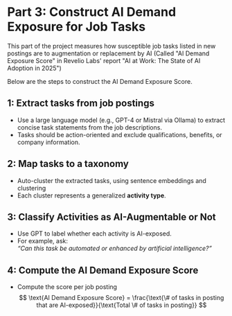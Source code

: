 # Part 3: Construct AI Demand Exposure for Job Tasks

This part of the project measures how susceptible job tasks listed in new postings are to augmentation or replacement by AI (Called "AI Demand Exposure Score" in Revelio Labs' report "AI at Work: The State of AI Adoption in 2025") 

Below are the steps to construct the AI Demand Exposure Score. 

## 1: Extract tasks from job postings 
* Use a large language model (e.g., GPT-4 or Mistral via Ollama) to extract concise task statements from the job descriptions.
* Tasks should be action-oriented and exclude qualifications, benefits, or company information.

## 2: Map tasks to a taxonomy 
* Auto-cluster the extracted tasks, using sentence embeddings and clustering
* Each cluster represents a generalized **activity type**.

## 3: Classify Activities as AI-Augmentable or Not
* Use GPT to label whether each activity is AI-exposed.
* For example, ask:  
  *“Can this task be automated or enhanced by artificial intelligence?”*
  
## 4: Compute the AI Demand Exposure Score
* Compute the score per job posting
   $$
       \text{AI Demand Exposure Score} = \frac{\text{\# of tasks in posting that are AI-exposed}}{\text{Total \# of tasks in posting}}
   $$
  